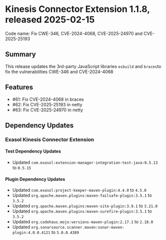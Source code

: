 # Kinesis Connector Extension 1.1.8, released 2025-02-15

Code name: Fix CWE-346, CVE-2024-4068, CVE-2025-24970 and CVE-2025-25193

## Summary

This release updates the 3rd-party JavaScript libraries `esbuild` and `braces`to fix the vulnerabilities CWE-346 and CVE-2024-4068

## Features

* #61: Fix CVE-2024-4068 in braces
* #62: Fix CVE-2025-25193 in netty
* #63: Fix CVE-2025-24970 in netty

## Dependency Updates

### Exasol Kinesis Connector Extension

#### Test Dependency Updates

* Updated `com.exasol:extension-manager-integration-test-java:0.5.13` to `0.5.15`

#### Plugin Dependency Updates

* Updated `com.exasol:project-keeper-maven-plugin:4.4.0` to `4.5.0`
* Updated `org.apache.maven.plugins:maven-failsafe-plugin:3.5.1` to `3.5.2`
* Updated `org.apache.maven.plugins:maven-site-plugin:3.9.1` to `3.21.0`
* Updated `org.apache.maven.plugins:maven-surefire-plugin:3.5.1` to `3.5.2`
* Updated `org.codehaus.mojo:versions-maven-plugin:2.17.1` to `2.18.0`
* Updated `org.sonarsource.scanner.maven:sonar-maven-plugin:4.0.0.4121` to `5.0.0.4389`
